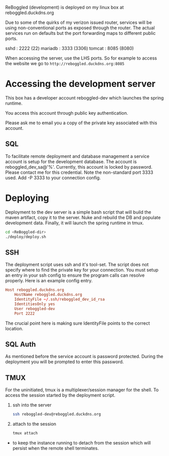 
ReBoggled (development) is deployed on my linux box at reboggled.duckdns.org

Due to some of the quirks of my verizon issued router, services will be using non-conventional 
ports as exposed through the router. The actual services run on defaults but the port forwarding
maps to different public ports.

sshd    : 2222 (22)
mariadb : 3333 (3306)
tomcat  : 8085 (8080)

When accessing the server, use the LHS ports.
So for example to access the website we go to `http://reboggled.duckdns.org:8085`

# Accessing the development server

This box has a developer account reboggled-dev which launches
the spring runtime.

You access this account through public key authentication.

Please ask me to email you a copy of the private key associated with this 
account.

## SQL

To facilitate remote deployment and database management a service account is
setup for the development database. The account is reboggled_dev_sa@'%'.
Currently, this account is locked by password. Please contact me for this
credential. Note the non-standard port 3333 used. Add -P 3333 to your connection config.

# Deploying

Deployment to the dev server is a simple bash script that will
build the maven artifact, copy it to the server. Nuke and rebuild the DB
and populate development data. Finally, it will launch the spring runtime
in tmux.

```bash
cd <ReBoggled-dir>
./deploy/deploy.sh
```

## SSH

The deployment script uses ssh and it's tool-set. The script does not specify where
to find the private key for your connection. You must setup an entry in your ssh config
to ensure the program calls can resolve properly. Here is an example config entry.

```conf
Host reboggled.duckdns.org
    HostName reboggled.duckdns.org
    IdentityFile ~/.ssh/reboggled_dev_id_rsa
    IdentitiesOnly yes
    User reboggled-dev
    Port 2222
```

The crucial point here is making sure IdentityFile points to the correct location.

## SQL Auth

As mentioned before the service account is password protected. During the deployment
you will be prompted to enter this password.

## TMUX 

For the uninitiated, tmux is a multiplexer/session manager for the shell.
To access the session started by the deployment script.

1. ssh into the server 
    ```bash
    ssh reboggled-dev@reboggled.duckdns.org
    ```
2. attach to the session
    ```bash
    tmux attach
    ```
* to keep the instance running <C-B><C-D> to detach from the session
which will persist when the remote shell terminates.
